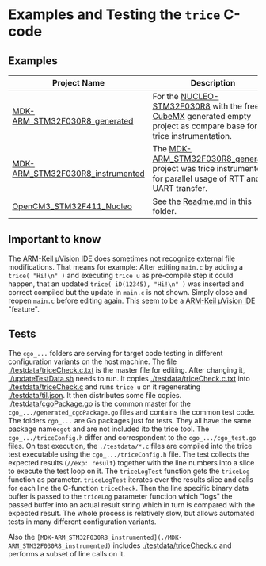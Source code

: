 # Examples and Testing the `trice` C-code

## Examples


| Project Name | Description |
| - | - |
| [MDK-ARM_STM32F030R8_generated](./MDK-ARM_STM32F030R8_generated) | For the [NUCLEO-STM32F030R8](https://www.st.com/en/evaluation-tools/nucleo-f030r8.html) with the free [CubeMX](https://www.st.com/en/development-tools/stm32cubemx.html) generated empty project as compare base for the trice instrumentation. |
| [MDK-ARM_STM32F030R8_instrumented](./MDK-ARM_STM32F030R8_instrumented) | The [MDK-ARM_STM32F030R8_generated](./MDK-ARM_STM32F030R8_generated) project was trice instrumented for parallel usage of RTT and UART transfer. |
| [OpenCM3_STM32F411_Nucleo](./OpenCM3_STM32F411_Nucleo) | See the [Readme.md](./OpenCM3_STM32F411_Nucleo/Readme.md) in this folder.

## Important to know

The [ARM-Keil µVision IDE](https://www2.keil.com/mdk5/uvision/) does sometimes not recognize external file modifications. That means for example: After editing `main.c` by adding a `trice( "Hi!\n" )` and executing `trice u` as pre-compile step it could happen, that an updated `trice( iD(12345), "Hi!\n" )`  was inserted and correct compiled but the update in `main.c` is not shown. Simply close and reopen `main.c` before editing again. This seem to be a [ARM-Keil µVision IDE](https://www2.keil.com/mdk5/uvision/) "feature".

## Tests

The `cgo_...` folders are serving for target code testing in different configuration variants on the host machine. The file [./testdata/triceCheck.c.txt](./testdata/triceCheck.c.txt) is the master file for editing. After changing it, [./updateTestData.sh](./updateTestData.sh) needs to run. It copies [./testdata/triceCheck.c.txt](./testdata/triceCheck.c.txt) into [./testdata/triceCheck.c](./testdata/triceCheck.c) and runs `trice u` on it regenerating [./testdata/til.json](./testdata/til.json). It then distributes some file copies. [./testdata/cgoPackage.go](./testdata/cgoPackage.go) is the common master for the `cgo_.../generated_cgoPackage.go` files and contains the common test code. The folders `cgo_...` are Go packages just for tests. They all have the same package name`cgot` and are not included ito the trice tool. The `cgo_.../triceConfig.h` differ and correspondent to the `cgo_.../cgo_test.go` files. On test execution, the `./testdata/*.c` files are compiled into the trice test executable using the `cgo_.../triceConfig.h` file. The test collects the expected results (`//exp: result`) together with the line numbers into a slice to execute the test loop on it. The `triceLogTest` function gets the `triceLog` function as parameter. `triceLogTest` iterates over the results slice and calls for each line the C-function `triceCheck`. Then the line specific binary data buffer is passed to the `triceLog` parameter function which "logs" the passed buffer into an actual result string which in turn is compared with the expected result. The whole process is relatively slow, but allows automated tests in many different configuration variants.

Also the `[MDK-ARM_STM32F030R8_instrumented](./MDK-ARM_STM32F030R8_instrumented)` includes [./testdata/triceCheck.c](./testdata/triceCheck.c) and performs a subset of line calls on it.
